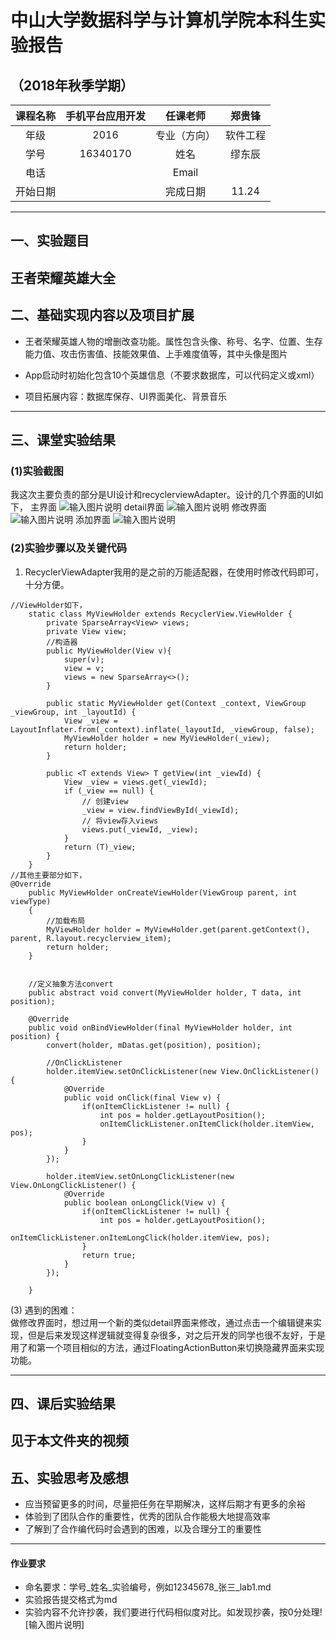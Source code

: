 ﻿# 中山大学数据科学与计算机学院本科生实验报告
## （2018年秋季学期）
| 课程名称 | 手机平台应用开发 | 任课老师 | 郑贵锋 |
| :------------: | :-------------: | :------------: | :-------------: |
| 年级 |2016  | 专业（方向） |软件工程  |
| 学号 |16340170  | 姓名 |缪东辰  |
| 电话 |  | Email |  |
| 开始日期 |  | 完成日期 |11.24

---

## 一、实验题目

王者荣耀英雄大全
---

## 二、基础实现内容以及项目扩展

* 王者荣耀英雄人物的增删改查功能。属性包含头像、称号、名字、位置、生存能力值、攻击伤害值、技能效果值、上手难度值等，其中头像是图片
* App启动时初始化包含10个英雄信息（不要求数据库，可以代码定义或xml）

* 项目拓展内容：数据库保存、UI界面美化、背景音乐
---

## 三、课堂实验结果
### (1)实验截图
我这次主要负责的部分是UI设计和recyclerviewAdapter。设计的几个界面的UI如下，
主界面
![输入图片说明](https://images.gitee.com/uploads/images/2018/1125/205017_3ca01da8_2162412.png "Screenshot_20181125-204610.png")
detail界面
![输入图片说明](https://images.gitee.com/uploads/images/2018/1125/205036_520b0035_2162412.png "Screenshot_20181125-204622.png")
修改界面
![输入图片说明](https://images.gitee.com/uploads/images/2018/1125/205051_10c27182_2162412.png "Screenshot_20181125-204627.png")
添加界面
![输入图片说明](https://images.gitee.com/uploads/images/2018/1125/205239_ef7247e9_2162412.png "Screenshot_20181125-204636.png")

### (2)实验步骤以及关键代码
1. RecyclerViewAdapter我用的是之前的万能适配器，在使用时修改代码即可，十分方便。

```
//ViewHolder如下，
    static class MyViewHolder extends RecyclerView.ViewHolder {
        private SparseArray<View> views;
        private View view;
        //构造器
        public MyViewHolder(View v){
            super(v);
            view = v;
            views = new SparseArray<>();
        }

        public static MyViewHolder get(Context _context, ViewGroup _viewGroup, int _layoutId) {
            View _view = LayoutInflater.from(_context).inflate(_layoutId, _viewGroup, false);
            MyViewHolder holder = new MyViewHolder(_view);
            return holder;
        }

        public <T extends View> T getView(int _viewId) {
            View _view = views.get(_viewId);
            if (_view == null) {
                // 创建view
                _view = view.findViewById(_viewId);
                // 将view存入views
                views.put(_viewId, _view);
            }
            return (T)_view;
        }
    }
//其他主要部分如下，
@Override
    public MyViewHolder onCreateViewHolder(ViewGroup parent, int viewType)
    {
        //加载布局
        MyViewHolder holder = MyViewHolder.get(parent.getContext(), parent, R.layout.recyclerview_item);
        return holder;
    }


    //定义抽象方法convert
    public abstract void convert(MyViewHolder holder, T data, int position);

    @Override
    public void onBindViewHolder(final MyViewHolder holder, int position) {
        convert(holder, mDatas.get(position), position);

        //OnClickListener
        holder.itemView.setOnClickListener(new View.OnClickListener() {
            @Override
            public void onClick(final View v) {
                if(onItemClickListener != null) {
                    int pos = holder.getLayoutPosition();
                    onItemClickListener.onItemClick(holder.itemView, pos);
                }
            }
        });

        holder.itemView.setOnLongClickListener(new View.OnLongClickListener() {
            @Override
            public boolean onLongClick(View v) {
                if(onItemClickListener != null) {
                    int pos = holder.getLayoutPosition();
                    onItemClickListener.onItemLongClick(holder.itemView, pos);
                }
                return true;
            }
        });

    }
```

(3) 遇到的困难：<br>
    做修改界面时，想过用一个新的类似detail界面来修改，通过点击一个编辑键来实现，但是后来发现这样逻辑就变得复杂很多，对之后开发的同学也很不友好，于是用了和第一个项目相似的方法，通过FloatingActionButton来切换隐藏界面来实现功能。
  
---

## 四、课后实验结果
见于本文件夹的视频
---

## 五、实验思考及感想
* 应当预留更多的时间，尽量把任务在早期解决，这样后期才有更多的余裕
* 体验到了团队合作的重要性，优秀的团队合作能极大地提高效率
* 了解到了合作编代码时会遇到的困难，以及合理分工的重要性
---

#### 作业要求
* 命名要求：学号_姓名_实验编号，例如12345678_张三_lab1.md
* 实验报告提交格式为md
* 实验内容不允许抄袭，我们要进行代码相似度对比。如发现抄袭，按0分处理![输入图片说明]